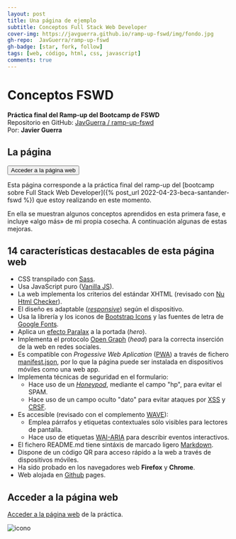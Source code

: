 ```yaml
---
layout: post
title: Una página de ejemplo
subtitle: Conceptos Full Stack Web Developer
cover-img: https://javguerra.github.io/ramp-up-fswd/img/fondo.jpg
gh-repo:  JavGuerra/ramp-up-fswd 
gh-badge: [star, fork, follow]
tags: [web, código, html, css, javascript]
comments: true
---
```

# Conceptos FSWD

__Práctica final del Ramp-up del Bootcamp de FSWD__  
Repositorio en GitHub: [ JavGuerra / ramp-up-fswd](https://github.com/JavGuerra/ramp-up-fswd)  
Por: __Javier Guerra__ 

## La página


[<button>Acceder a la página web</button>](https://javguerra.github.io/ramp-up-fswd/index.html)

Esta página corresponde a la práctica final del ramp-up del [bootcamp sobre Full Stack Web Developer]({% post_url 2022-04-23-beca-santander-fswd %}) que estoy realizando en este momento.

En ella se muestran algunos conceptos aprendidos en esta primera fase, e incluye «algo más» de mi propia cosecha. A continuación algunas de estas mejoras.

## 14 características destacables de esta página web

- CSS transpilado con [Sass](https://es.wikipedia.org/wiki/Sass).
- Usa JavaScript puro ([Vanilla JS](https://www.ardepizando.com/que-es-vanilla-js/)).
- La web implementa los criterios del estándar XHTML (revisado con [Nu Html Checker](https://html5.validator.nu/)).
- El diseño es adaptable ([_responsive_](https://es.wikipedia.org/wiki/Dise%C3%B1o_web_adaptable)) según el dispositivo.
- Usa la librería y los iconos de [Bootstrap Icons](https://icons.getbootstrap.com/) y las fuentes de letra de [Google Fonts](https://fonts.google.com/).
- Aplica un [efecto Paralax](https://blog.hubspot.es/marketing/efecto-parallax) a la portada (_hero_).
- Implementa el protocolo [Open Graph](https://ogp.me/) (_head_) para la correcta inserción de la web en redes sociales.
- Es compatible con _Progessive Web Aplication_ ([PWA](https://developer.mozilla.org/es/docs/Web/Progressive_web_apps)) a través de fichero [manifest.json](https://developer.mozilla.org/es/docs/Web/Manifest), por lo que la página puede ser instalada en dispositivos móviles como una web app.
- Implementa técnicas de seguridad en el formulario:
    - Hace uso de un [_Honeypod_](https://es.wikipedia.org/wiki/Honeypot), mediante el campo "hp", para evitar el SPAM.
    - Hace uso de un campo oculto "dato" para evitar ataques por [XSS](https://es.wikipedia.org/wiki/Cross-site_scripting) y [CRSF](https://es.wikipedia.org/wiki/Cross-site_request_forgery).
- Es accesible (revisado con el complemento [WAVE](https://wave.webaim.org/)):
    - Emplea párrafos y etiquetas contextuales sólo visibles para lectores de pantalla.
    - Hace uso de etiquetas [WAI-ARIA](https://en.wikipedia.org/wiki/WAI-ARIA) para describir eventos interactivos.
- El fichero README.md tiene sintáxis de marcado ligero [Markdown](https://es.wikipedia.org/wiki/Markdown).
- Dispone de un código QR para acceso rápido a la web a través de dispositivos móviles.
- Ha sido probado en los navegadores web __Firefox__ y __Chrome__.
- Web alojada en [Github](https://github.com/JavGuerra/ramp-up-fswd) pages.

## Acceder a la página web

[Acceder a la página web](https://javguerra.github.io/ramp-up-fswd/index.html) de la práctica.

![icono](https://javguerra.github.io/ramp-up-fswd/img/qrcode.svg)
